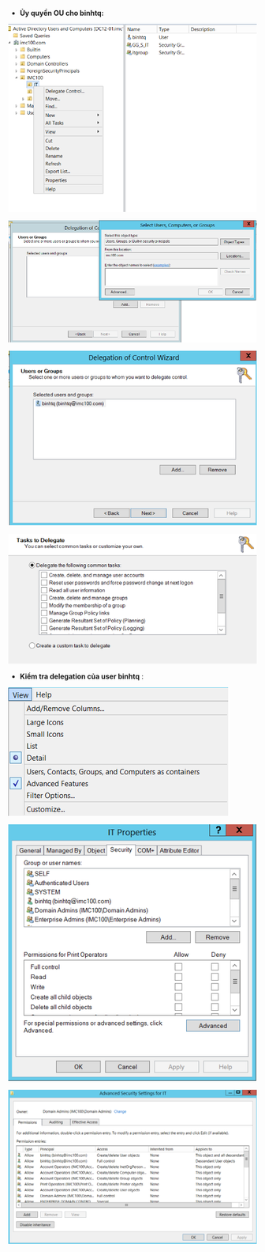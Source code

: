 - **Ủy quyền OU cho binhtq:**

![](../../Image/Pasted%20image%2020250704215810.png)

![](../../Image/Pasted%20image%2020250704215828.png)

![](../../Image/Pasted%20image%2020250704215844.png)

![](../../Image/Pasted%20image%2020250704215853.png)

- **Kiểm tra delegation của user binhtq** :

![](../../Image/Pasted%20image%2020250704220420.png)

![](../../Image/Pasted%20image%2020250704220354.png)

![](../../Image/Pasted%20image%2020250704220251.png)